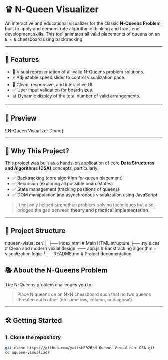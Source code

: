 # ♛ N-Queen Visualizer

An interactive and educational visualizer for the classic **N-Queens Problem**, built to apply and demonstrate algorithmic thinking and front-end development skills. This tool animates all valid placements of queens on an `N x N` chessboard using backtracking.

---

## 🚀 Features

- 🎯 Visual representation of all valid N-Queens problem solutions.
- ⚡ Adjustable speed slider to control visualization pace.
- 👑 Clean, responsive, and interactive UI.
- ✅ User input validation for board sizes.
- 📊 Dynamic display of the total number of valid arrangements.

---

## 📸 Preview

![N-Queen Visualizer Demo]

---

## 🧠 Why This Project?

This project was built as a hands-on application of core **Data Structures and Algorithms (DSA)** concepts, particularly:

- ✅ Backtracking (core algorithm for queen placement)
- ✅ Recursion (exploring all possible board states)
- ✅ State management (tracking positions of queens)
- ✅ DOM manipulation and asynchronous visualization using JavaScript

> It not only helped strengthen problem-solving techniques but also bridged the gap between **theory and practical implementation**.

---

## 📂 Project Structure
nqueen-visualizer/
│
├── index.html # Main HTML structure
├── style.css # Clean and modern visual design
├── app.js # Backtracking algorithm + visualization logic
└── README.md # Project documentation



## 📚 About the N-Queens Problem

The N-Queens problem challenges you to:
> Place N queens on an N×N chessboard such that no two queens threaten each other (no same row, column, or diagonal).

---

## 🛠️ Getting Started

### 1. Clone the repository

```bash
git clone https://github.com/yatish2026/N-Queens-Visualiser-DSA.git
cd nqueen-visualizer
